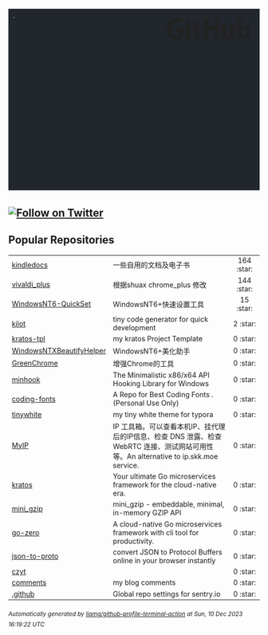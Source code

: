 ![gifOS](os.gif)

[![Follow on Twitter](https://shields.io/twitter/follow/czyt?label=Follow)](https://twitter.com/czyt) 
---

## Popular Repositories
<table>
<tr><td><a href="https://github.com/czyt/kindledocs">kindledocs</a></td><td>一些自用的文档及电子书</td><td align="center" width="12%">164 :star:</td></tr>
<tr><td><a href="https://github.com/czyt/vivaldi_plus">vivaldi_plus</a></td><td>根据shuax chrome_plus 修改</td><td align="center" width="12%">144 :star:</td></tr>
<tr><td><a href="https://github.com/czyt/WindowsNT6-QuickSet">WindowsNT6-QuickSet</a></td><td>WindowsNT6+快速设置工具</td><td align="center" width="12%">15 :star:</td></tr>
<tr><td><a href="https://github.com/czyt/kilot">kilot</a></td><td>tiny code generator  for quick development</td><td align="center" width="12%">2 :star:</td></tr>
<tr><td><a href="https://github.com/czyt/kratos-tpl">kratos-tpl</a></td><td>my kratos Project Template</td><td align="center" width="12%">0 :star:</td></tr>
<tr><td><a href="https://github.com/czyt/WindowsNTXBeautifyHelper">WindowsNTXBeautifyHelper</a></td><td>WindowsNT6+美化助手</td><td align="center" width="12%">0 :star:</td></tr>
<tr><td><a href="https://github.com/czyt/GreenChrome">GreenChrome</a></td><td>增强Chrome的工具</td><td align="center" width="12%">0 :star:</td></tr>
<tr><td><a href="https://github.com/czyt/minhook">minhook</a></td><td>The Minimalistic x86/x64 API Hooking Library for Windows</td><td align="center" width="12%">0 :star:</td></tr>
<tr><td><a href="https://github.com/czyt/coding-fonts">coding-fonts</a></td><td>A Repo for Best Coding Fonts . (Personal Use Only)</td><td align="center" width="12%">0 :star:</td></tr>
<tr><td><a href="https://github.com/czyt/tinywhite">tinywhite</a></td><td>my tiny white theme for typora</td><td align="center" width="12%">0 :star:</td></tr>
<tr><td><a href="https://github.com/czyt/MyIP">MyIP</a></td><td>IP 工具箱。可以查看本机IP、挂代理后的IP信息、检查 DNS 泄露、检查 WebRTC 连接、测试网站可用性等。An alternative to ip.skk.moe service.</td><td align="center" width="12%">0 :star:</td></tr>
<tr><td><a href="https://github.com/czyt/kratos">kratos</a></td><td>Your ultimate Go microservices framework for the cloud-native era.</td><td align="center" width="12%">0 :star:</td></tr>
<tr><td><a href="https://github.com/czyt/mini_gzip">mini_gzip</a></td><td>mini_gzip - embeddable, minimal, in-memory GZIP API</td><td align="center" width="12%">0 :star:</td></tr>
<tr><td><a href="https://github.com/czyt/go-zero">go-zero</a></td><td>A cloud-native Go microservices framework with cli tool for productivity.</td><td align="center" width="12%">0 :star:</td></tr>
<tr><td><a href="https://github.com/czyt/json-to-proto">json-to-proto</a></td><td>convert JSON to Protocol Buffers online in your browser instantly</td><td align="center" width="12%">0 :star:</td></tr>
<tr><td><a href="https://github.com/czyt/czyt">czyt</a></td><td></td><td align="center" width="12%">0 :star:</td></tr>
<tr><td><a href="https://github.com/czyt/comments">comments</a></td><td>my blog comments</td><td align="center" width="12%">0 :star:</td></tr>
<tr><td><a href="https://github.com/czyt/.github">.github</a></td><td>Global repo settings for sentry.io</td><td align="center" width="12%">0 :star:</td></tr>
</table>



<sub><i>Automatically generated by [liamg/github-profile-terminal-action](https://github.com/liamg/github-profile-terminal-action) at Sun, 10 Dec 2023 16:19:22 UTC</i></sub>
